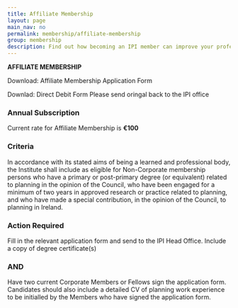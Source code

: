 ```yaml
---
title: Affiliate Membership
layout: page
main_nav: no
permalink: membership/affiliate-membership
group: membership
description: Find out how becoming an IPI member can improve your professional development.
---
```


**AFFILIATE MEMBERSHIP**
 
Download: Affiliate Membership Application Form

Downlad: Direct Debit Form Please send oringal back to the IPI office
 
### Annual Subscription
 
Current rate for Affiliate Membership is **€100**
 
### Criteria
 
In accordance with its stated aims of being a learned and professional body, the Institute shall include as eligible for Non-Corporate membership persons who have a primary or post-primary degree (or equivalent) related to planning in the opinion of the Council, who have been engaged for a minimum of two years in approved research or practice related to planning, and who have made a special contribution, in the opinion of the Council, to planning in Ireland.
 
### Action Required
 
Fill in the relevant application form and send to the IPI Head Office.  Include a copy of degree certificate(s)
 
### AND
 
Have two current Corporate Members or Fellows sign the application form.  Candidates should also include a detailed CV of planning work experience to be initialled by the Members who have signed the application form.
